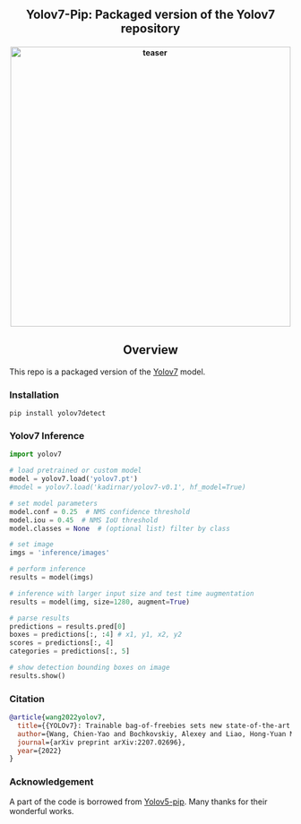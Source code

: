 <div align="center">
<h2>
  Yolov7-Pip: Packaged version of the Yolov7 repository  
</h2>
<h4>
    <img width="500" alt="teaser" src="docs/paper.png">
</h4>
</div>

## <div align="center">Overview</div>

This repo is a packaged version of the [Yolov7](https://github.com/WongKinYiu/yolov7) model.
### Installation
```
pip install yolov7detect
```

### Yolov7 Inference
```python
import yolov7

# load pretrained or custom model
model = yolov7.load('yolov7.pt')
#model = yolov7.load('kadirnar/yolov7-v0.1', hf_model=True)

# set model parameters
model.conf = 0.25  # NMS confidence threshold
model.iou = 0.45  # NMS IoU threshold
model.classes = None  # (optional list) filter by class

# set image
imgs = 'inference/images'

# perform inference
results = model(imgs)

# inference with larger input size and test time augmentation
results = model(img, size=1280, augment=True)

# parse results
predictions = results.pred[0]
boxes = predictions[:, :4] # x1, y1, x2, y2
scores = predictions[:, 4]
categories = predictions[:, 5]

# show detection bounding boxes on image
results.show()
```
### Citation
```bibtex
@article{wang2022yolov7,
  title={{YOLOv7}: Trainable bag-of-freebies sets new state-of-the-art for real-time object detectors},
  author={Wang, Chien-Yao and Bochkovskiy, Alexey and Liao, Hong-Yuan Mark},
  journal={arXiv preprint arXiv:2207.02696},
  year={2022}
}
```
### Acknowledgement
A part of the code is borrowed from [Yolov5-pip](https://github.com/fcakyon/yolov5-pip). Many thanks for their wonderful works.
